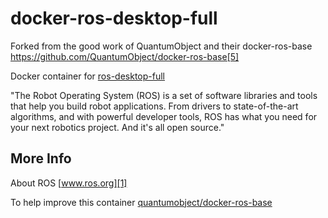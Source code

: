 # docker-ros-desktop-full

Forked from the good work of QuantumObject and their docker-ros-base
   https://github.com/QuantumObject/docker-ros-base[5]

Docker container for [ros-desktop-full][3]

"The Robot Operating System (ROS) is a set of software libraries and tools that help you build robot applications. From drivers to state-of-the-art algorithms, and with powerful developer tools, ROS has what you need for your next robotics project. And it's all open source."

## More Info

About ROS [www.ros.org][1]

To help improve this container [quantumobject/docker-ros-base][5]

[1]:http://www.ros.org
[2]:https://www.docker.com
[3]:http://wiki.ros.org/ROS/Installation
[4]:http://docs.docker.com
[5]:https://github.com/QuantumObject/docker-ros-base
[6]:http://wiki.ros.org/ROS/Tutorials/NavigatingTheFilesystem
